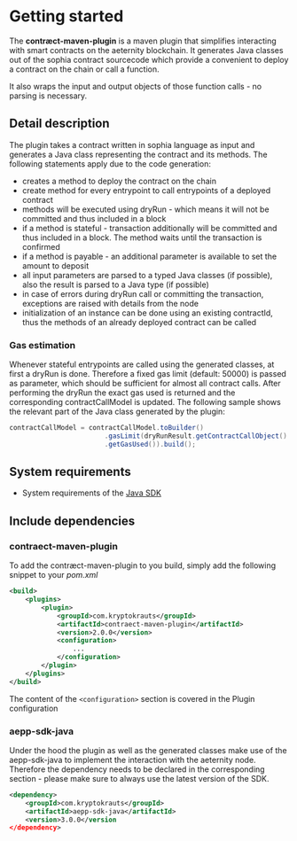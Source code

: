 # Getting started

The **contræct-maven-plugin** is a maven plugin that simplifies interacting with smart contracts on the aeternity blockchain. It generates Java classes out of the sophia contract sourcecode which provide a convenient to deploy a contract on the chain or call a function.

It also wraps the input and output objects of those function calls - no parsing is necessary.

## Detail description

The plugin takes a contract written in sophia language as input and generates a Java class representing the contract and its methods. The following statements apply due to the code generation:

- creates a method to deploy the contract on the chain
- create method for every entrypoint to call entrypoints of a deployed contract
- methods will be executed using dryRun - which means it will not be committed and thus included in a block
- if a method is stateful - transaction additionally will be committed and thus included in a block. The method waits until the transaction is confirmed
- if a method is payable - an additional parameter is available to set the amount to deposit
- all input parameters are parsed to a typed Java classes (if possible),
also the result is parsed to a Java type (if possible)
- in case of errors during dryRun call or committing the transaction, exceptions are raised with details from the node
- initialization of an instance can be done using an existing contractId, thus the methods of an already deployed contract can be called

### Gas estimation
Whenever stateful entrypoints are called using the generated classes, at first a dryRun is done. Therefore a fixed gas limit (default: 50000) is passed as parameter, which should be sufficient for almost all contract calls. After performing the dryRun the exact gas used is returned and the corresponding contractCallModel is updated. The following sample shows the relevant part of the Java class generated by the plugin:
```java
contractCallModel = contractCallModel.toBuilder()
						.gasLimit(dryRunResult.getContractCallObject()
						.getGasUsed()).build();
```

## System requirements

- System requirements of the [Java SDK](https://kryptokrauts.github.io/aepp-sdk-java/v3.0.0/index.html#system-requirements)


## Include dependencies

### contraect-maven-plugin

To add the contræct-maven-plugin to you build, simply add the following snippet to your *pom.xml*

```xml
<build>
	<plugins>
		<plugin>
			<groupId>com.kryptokrauts</groupId>
			<artifactId>contraect-maven-plugin</artifactId>
			<version>2.0.0</version>
			<configuration>
				...
			</configuration>
		</plugin>
	</plugins>
</build>
```
The content of the `<configuration>` section is covered in the Plugin configuration

### aepp-sdk-java

Under the hood the plugin as well as the generated classes make use of the aepp-sdk-java to implement the interaction with the aeternity node. Therefore the dependency needs to be declared in the corresponding section - please make sure to always use the latest version of the SDK.

```xml
<dependency>
	<groupId>com.kryptokrauts</groupId>
	<artifactId>aepp-sdk-java</artifactId>
	<version>3.0.0</version
</dependency>
```
